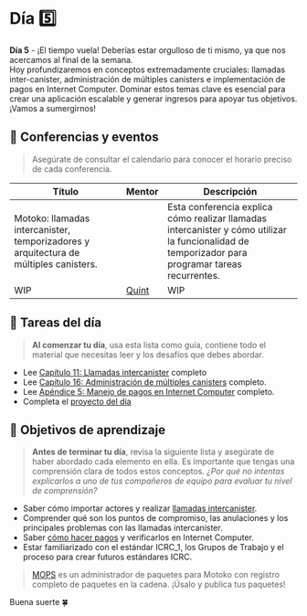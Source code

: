 # Día 5️⃣
**Día 5** - ¡El tiempo vuela! Deberías estar orgulloso de ti mismo, ya que nos acercamos al final de la semana. <br/>
Hoy profundizaremos en conceptos extremadamente cruciales: llamadas inter-canister, administración de múltiples canisters e implementación de pagos en Internet Computer. Dominar estos temas clave es esencial para crear una aplicación escalable y generar ingresos para apoyar tus objetivos. ¡Vamos a sumergirnos!
## 🍿 Conferencias y eventos
> Asegúrate de consultar el calendario para conocer el horario preciso de cada conferencia.

| Título | Mentor |  Descripción |
|-----------------|-----------------|-----------------|
 Motoko: llamadas intercanister, temporizadores y arquitectura de múltiples canisters. | <a href="" target="_blank">  </a> | Esta conferencia explica cómo realizar llamadas intercanister y cómo utilizar la funcionalidad de temporizador para programar tareas recurrentes.
|  WIP | <a href="https://twitter.com/q_uint8" target="_blank"> Quint  </a> | WIP 
##  🧭 Tareas del día
> **Al comenzar tu día**, usa esta lista como guía, contiene todo el material que necesitas leer y los desafíos que debes abordar.

- Lee [Capítulo 11: Llamadas intercanister](../../manuals/capítulos/capítulo-11/CAPITULO-11.MD) completo
- Lee [Capítulo 16: Administración de múltiples canisters](../../manuals/capítulos/capítulo-16/CAPITULO-16.MD) completo.
- Lee [Apéndice 5: Manejo de pagos en Internet Computer](../../manuals/apéndices/apéndice-5/APÉNDICE-5.md) completo.
- Completa el [proyecto del día](./project/README.MD)

## 🎯 Objetivos de aprendizaje
> **Antes de terminar tu día**, revisa la siguiente lista y asegúrate de haber abordado cada elemento en ella. Es importante que tengas una comprensión clara de todos estos conceptos. <i> ¿Por qué no intentas explicarlos a uno de tus compañeros de equipo para evaluar tu nivel de comprensión? </i>

- Saber cómo importar actores y realizar [llamadas intercanister](../../manuals/capítulos/capítulo-11/CAPITULO-11.MD).
- Comprender qué son los puntos de compromiso, las anulaciones y los principales problemas con las llamadas intercanister.
- Saber [cómo hacer pagos](../../manuals/apéndices/apéndice-5/APÉNDICE-5.MD) y verificarlos en Internet Computer.
- Estar familiarizado con el estándar ICRC_1, los Grupos de Trabajo y el proceso para crear futuros estándares ICRC.

> [MOPS](https://mops.one/) es un administrador de paquetes para Motoko con registro completo de paquetes en la cadena. ¡Úsalo y publica tus paquetes! 

Buena suerte 🍀
